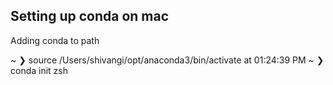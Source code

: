 ## Setting up conda on mac

Adding conda to path

~ ❯ source /Users/shivangi/opt/anaconda3/bin/activate                                                              at 01:24:39 PM
~ ❯  conda init zsh 
